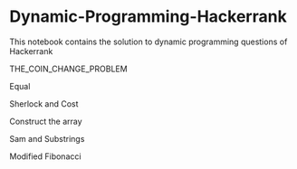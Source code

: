 # Dynamic-Programming-Hackerrank
This notebook contains the solution to dynamic programming questions of Hackerrank

THE_COIN_CHANGE_PROBLEM

Equal

Sherlock and Cost

Construct the array

Sam and Substrings

Modified Fibonacci

